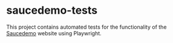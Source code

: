 # saucedemo-tests

This project contains automated tests for the functionality of the [Saucedemo](https://www.saucedemo.com/) website using Playwright.
